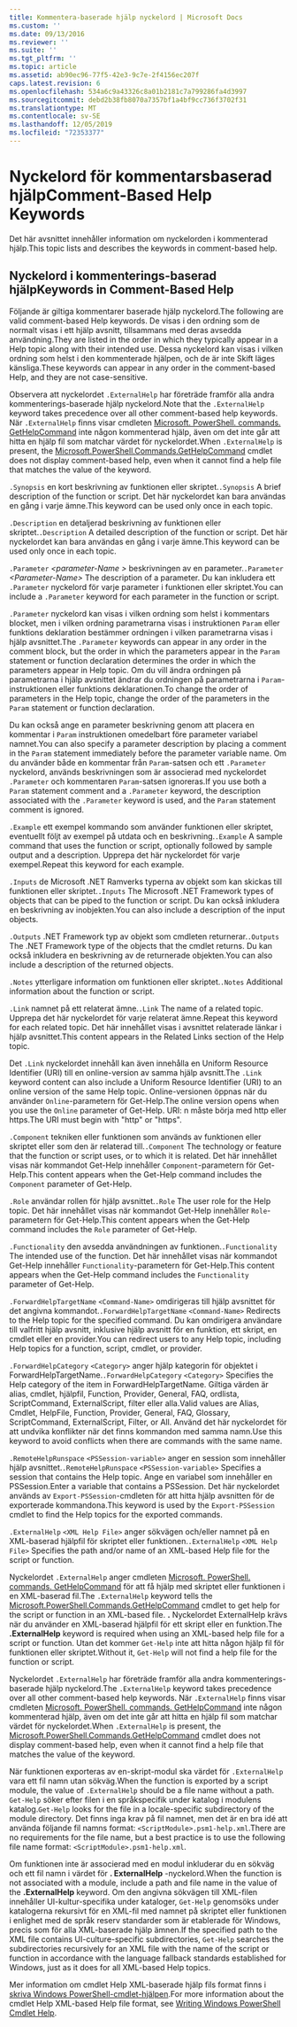```yaml
---
title: Kommentera-baserade hjälp nyckelord | Microsoft Docs
ms.custom: ''
ms.date: 09/13/2016
ms.reviewer: ''
ms.suite: ''
ms.tgt_pltfrm: ''
ms.topic: article
ms.assetid: ab90ec96-77f5-42e3-9c7e-2f4156ec207f
caps.latest.revision: 6
ms.openlocfilehash: 534a6c9a43326c8a01b2181c7a799286fa4d3997
ms.sourcegitcommit: debd2b38fb8070a7357bf1a4bf9cc736f3702f31
ms.translationtype: MT
ms.contentlocale: sv-SE
ms.lasthandoff: 12/05/2019
ms.locfileid: "72353377"
---
```

# <a name="comment-based-help-keywords"></a><span data-ttu-id="bf2e5-102">Nyckelord för kommentarsbaserad hjälp</span><span class="sxs-lookup"><span data-stu-id="bf2e5-102">Comment-Based Help Keywords</span></span>

<span data-ttu-id="bf2e5-103">Det här avsnittet innehåller information om nyckelorden i kommenterad hjälp.</span><span class="sxs-lookup"><span data-stu-id="bf2e5-103">This topic lists and describes the keywords in comment-based help.</span></span>

## <a name="keywords-in-comment-based-help"></a><span data-ttu-id="bf2e5-104">Nyckelord i kommenterings-baserad hjälp</span><span class="sxs-lookup"><span data-stu-id="bf2e5-104">Keywords in Comment-Based Help</span></span>

<span data-ttu-id="bf2e5-105">Följande är giltiga kommentarer baserade hjälp nyckelord.</span><span class="sxs-lookup"><span data-stu-id="bf2e5-105">The following are valid comment-based Help keywords.</span></span> <span data-ttu-id="bf2e5-106">De visas i den ordning som de normalt visas i ett hjälp avsnitt, tillsammans med deras avsedda användning.</span><span class="sxs-lookup"><span data-stu-id="bf2e5-106">They are listed in the order in which they typically appear in a Help topic along with their intended use.</span></span> <span data-ttu-id="bf2e5-107">Dessa nyckelord kan visas i vilken ordning som helst i den kommenterade hjälpen, och de är inte Skift läges känsliga.</span><span class="sxs-lookup"><span data-stu-id="bf2e5-107">These keywords can appear in any order in the comment-based Help, and they are not case-sensitive.</span></span>

<span data-ttu-id="bf2e5-108">Observera att nyckelordet `.ExternalHelp` har företräde framför alla andra kommenterings-baserade hjälp nyckelord.</span><span class="sxs-lookup"><span data-stu-id="bf2e5-108">Note that the `.ExternalHelp` keyword takes precedence over all other comment-based help keywords.</span></span> <span data-ttu-id="bf2e5-109">När `.ExternalHelp` finns visar cmdleten [Microsoft. PowerShell. commands. GetHelpCommand](/dotnet/api/Microsoft.PowerShell.Commands.gethelpcommand) inte någon kommenterad hjälp, även om det inte går att hitta en hjälp fil som matchar värdet för nyckelordet.</span><span class="sxs-lookup"><span data-stu-id="bf2e5-109">When `.ExternalHelp` is present, the [Microsoft.PowerShell.Commands.GetHelpCommand](/dotnet/api/Microsoft.PowerShell.Commands.gethelpcommand) cmdlet does not display comment-based help, even when it cannot find a help file that matches the value of the keyword.</span></span>

<span data-ttu-id="bf2e5-110">`.Synopsis` en kort beskrivning av funktionen eller skriptet.</span><span class="sxs-lookup"><span data-stu-id="bf2e5-110">`.Synopsis` A brief description of the function or script.</span></span> <span data-ttu-id="bf2e5-111">Det här nyckelordet kan bara användas en gång i varje ämne.</span><span class="sxs-lookup"><span data-stu-id="bf2e5-111">This keyword can be used only once in each topic.</span></span>

<span data-ttu-id="bf2e5-112">`.Description` en detaljerad beskrivning av funktionen eller skriptet.</span><span class="sxs-lookup"><span data-stu-id="bf2e5-112">`.Description` A detailed description of the function or script.</span></span> <span data-ttu-id="bf2e5-113">Det här nyckelordet kan bara användas en gång i varje ämne.</span><span class="sxs-lookup"><span data-stu-id="bf2e5-113">This keyword can be used only once in each topic.</span></span>

<span data-ttu-id="bf2e5-114">`.Parameter` *\<parameter-Name >* beskrivningen av en parameter.</span><span class="sxs-lookup"><span data-stu-id="bf2e5-114">`.Parameter` *\<Parameter-Name>* The description of a parameter.</span></span> <span data-ttu-id="bf2e5-115">Du kan inkludera ett `.Parameter` nyckelord för varje parameter i funktionen eller skriptet.</span><span class="sxs-lookup"><span data-stu-id="bf2e5-115">You can include a `.Parameter` keyword for each parameter in the function or script.</span></span>

<span data-ttu-id="bf2e5-116">`.Parameter` nyckelord kan visas i vilken ordning som helst i kommentars blocket, men i vilken ordning parametrarna visas i instruktionen `Param` eller funktions deklaration bestämmer ordningen i vilken parametrarna visas i hjälp avsnittet.</span><span class="sxs-lookup"><span data-stu-id="bf2e5-116">The `.Parameter` keywords can appear in any order in the comment block, but the order in which the parameters appear in the `Param` statement or function declaration determines the order in which the parameters appear in Help topic.</span></span> <span data-ttu-id="bf2e5-117">Om du vill ändra ordningen på parametrarna i hjälp avsnittet ändrar du ordningen på parametrarna i `Param`-instruktionen eller funktions deklarationen.</span><span class="sxs-lookup"><span data-stu-id="bf2e5-117">To change the order of parameters in the Help topic, change the order of the parameters in the `Param` statement or function declaration.</span></span>

<span data-ttu-id="bf2e5-118">Du kan också ange en parameter beskrivning genom att placera en kommentar i `Param` instruktionen omedelbart före parameter variabel namnet.</span><span class="sxs-lookup"><span data-stu-id="bf2e5-118">You can also specify a parameter description by placing a comment in the `Param` statement immediately before the parameter variable name.</span></span> <span data-ttu-id="bf2e5-119">Om du använder både en kommentar från `Param`-satsen och ett `.Parameter` nyckelord, används beskrivningen som är associerad med nyckelordet `.Parameter` och kommentaren `Param`-satsen ignoreras.</span><span class="sxs-lookup"><span data-stu-id="bf2e5-119">If you use both a `Param` statement comment and a `.Parameter` keyword, the description associated with the `.Parameter` keyword is used, and the `Param` statement comment is ignored.</span></span>

<span data-ttu-id="bf2e5-120">`.Example` ett exempel kommando som använder funktionen eller skriptet, eventuellt följt av exempel på utdata och en beskrivning.</span><span class="sxs-lookup"><span data-stu-id="bf2e5-120">`.Example` A sample command that uses the function or script, optionally followed by sample output and a description.</span></span> <span data-ttu-id="bf2e5-121">Upprepa det här nyckelordet för varje exempel.</span><span class="sxs-lookup"><span data-stu-id="bf2e5-121">Repeat this keyword for each example.</span></span>

<span data-ttu-id="bf2e5-122">`.Inputs` de Microsoft .NET Ramverks typerna av objekt som kan skickas till funktionen eller skriptet.</span><span class="sxs-lookup"><span data-stu-id="bf2e5-122">`.Inputs` The Microsoft .NET Framework types of objects that can be piped to the function or script.</span></span> <span data-ttu-id="bf2e5-123">Du kan också inkludera en beskrivning av inobjekten.</span><span class="sxs-lookup"><span data-stu-id="bf2e5-123">You can also include a description of the input objects.</span></span>

<span data-ttu-id="bf2e5-124">`.Outputs` .NET Framework typ av objekt som cmdleten returnerar.</span><span class="sxs-lookup"><span data-stu-id="bf2e5-124">`.Outputs` The .NET Framework type of the objects that the cmdlet returns.</span></span> <span data-ttu-id="bf2e5-125">Du kan också inkludera en beskrivning av de returnerade objekten.</span><span class="sxs-lookup"><span data-stu-id="bf2e5-125">You can also include a description of the returned objects.</span></span>

<span data-ttu-id="bf2e5-126">`.Notes` ytterligare information om funktionen eller skriptet.</span><span class="sxs-lookup"><span data-stu-id="bf2e5-126">`.Notes` Additional information about the function or script.</span></span>

<span data-ttu-id="bf2e5-127">`.Link` namnet på ett relaterat ämne.</span><span class="sxs-lookup"><span data-stu-id="bf2e5-127">`.Link` The name of a related topic.</span></span> <span data-ttu-id="bf2e5-128">Upprepa det här nyckelordet för varje relaterat ämne.</span><span class="sxs-lookup"><span data-stu-id="bf2e5-128">Repeat this keyword for each related topic.</span></span> <span data-ttu-id="bf2e5-129">Det här innehållet visas i avsnittet relaterade länkar i hjälp avsnittet.</span><span class="sxs-lookup"><span data-stu-id="bf2e5-129">This content appears in the Related Links section of the Help topic.</span></span>

<span data-ttu-id="bf2e5-130">Det `.Link` nyckelordet innehåll kan även innehålla en Uniform Resource Identifier (URI) till en online-version av samma hjälp avsnitt.</span><span class="sxs-lookup"><span data-stu-id="bf2e5-130">The `.Link` keyword content can also include a Uniform Resource Identifier (URI) to an online version of the same Help topic.</span></span> <span data-ttu-id="bf2e5-131">Online-versionen öppnas när du använder `Online`-parametern för Get-Help.</span><span class="sxs-lookup"><span data-stu-id="bf2e5-131">The online version opens when you use the `Online` parameter of Get-Help.</span></span> <span data-ttu-id="bf2e5-132">URI: n måste börja med http eller https.</span><span class="sxs-lookup"><span data-stu-id="bf2e5-132">The URI must begin with "http" or "https".</span></span>

<span data-ttu-id="bf2e5-133">`.Component` tekniken eller funktionen som används av funktionen eller skriptet eller som den är relaterad till.</span><span class="sxs-lookup"><span data-stu-id="bf2e5-133">`.Component` The technology or feature that the function or script uses, or to which it is related.</span></span> <span data-ttu-id="bf2e5-134">Det här innehållet visas när kommandot Get-Help innehåller `Component`-parametern för Get-Help.</span><span class="sxs-lookup"><span data-stu-id="bf2e5-134">This content appears when the Get-Help command includes the `Component` parameter of Get-Help.</span></span>

<span data-ttu-id="bf2e5-135">`.Role` användar rollen för hjälp avsnittet.</span><span class="sxs-lookup"><span data-stu-id="bf2e5-135">`.Role` The user role for the Help topic.</span></span> <span data-ttu-id="bf2e5-136">Det här innehållet visas när kommandot Get-Help innehåller `Role`-parametern för Get-Help.</span><span class="sxs-lookup"><span data-stu-id="bf2e5-136">This content appears when the Get-Help command includes the `Role` parameter of Get-Help.</span></span>

<span data-ttu-id="bf2e5-137">`.Functionality` den avsedda användningen av funktionen.</span><span class="sxs-lookup"><span data-stu-id="bf2e5-137">`.Functionality` The intended use of the function.</span></span> <span data-ttu-id="bf2e5-138">Det här innehållet visas när kommandot Get-Help innehåller `Functionality`-parametern för Get-Help.</span><span class="sxs-lookup"><span data-stu-id="bf2e5-138">This content appears when the Get-Help command includes the `Functionality` parameter of Get-Help.</span></span>

<span data-ttu-id="bf2e5-139">`.ForwardHelpTargetName` `<Command-Name>` omdirigeras till hjälp avsnittet för det angivna kommandot.</span><span class="sxs-lookup"><span data-stu-id="bf2e5-139">`.ForwardHelpTargetName` `<Command-Name>` Redirects to the Help topic for the specified command.</span></span> <span data-ttu-id="bf2e5-140">Du kan omdirigera användare till valfritt hjälp avsnitt, inklusive hjälp avsnitt för en funktion, ett skript, en cmdlet eller en provider.</span><span class="sxs-lookup"><span data-stu-id="bf2e5-140">You can redirect users to any Help topic, including Help topics for a function, script, cmdlet, or provider.</span></span>

<span data-ttu-id="bf2e5-141">`.ForwardHelpCategory` `<Category>` anger hjälp kategorin för objektet i ForwardHelpTargetName.</span><span class="sxs-lookup"><span data-stu-id="bf2e5-141">`.ForwardHelpCategory` `<Category>` Specifies the Help category of the item in ForwardHelpTargetName.</span></span> <span data-ttu-id="bf2e5-142">Giltiga värden är alias, cmdlet, hjälpfil, Function, Provider, General, FAQ, ordlista, ScriptCommand, ExternalScript, filter eller alla.</span><span class="sxs-lookup"><span data-stu-id="bf2e5-142">Valid values are Alias, Cmdlet, HelpFile, Function, Provider, General, FAQ, Glossary, ScriptCommand, ExternalScript, Filter, or All.</span></span> <span data-ttu-id="bf2e5-143">Använd det här nyckelordet för att undvika konflikter när det finns kommandon med samma namn.</span><span class="sxs-lookup"><span data-stu-id="bf2e5-143">Use this keyword to avoid conflicts when there are commands with the same name.</span></span>

<span data-ttu-id="bf2e5-144">`.RemoteHelpRunspace` `<PSSession-variable>` anger en session som innehåller hjälp avsnittet.</span><span class="sxs-lookup"><span data-stu-id="bf2e5-144">`.RemoteHelpRunspace` `<PSSession-variable>` Specifies a session that contains the Help topic.</span></span> <span data-ttu-id="bf2e5-145">Ange en variabel som innehåller en PSSession.</span><span class="sxs-lookup"><span data-stu-id="bf2e5-145">Enter a variable that contains a PSSession.</span></span> <span data-ttu-id="bf2e5-146">Det här nyckelordet används av `Export-PSSession`-cmdleten för att hitta hjälp avsnitten för de exporterade kommandona.</span><span class="sxs-lookup"><span data-stu-id="bf2e5-146">This keyword is used by the `Export-PSSession` cmdlet to find the Help topics for the exported commands.</span></span>

<span data-ttu-id="bf2e5-147">`.ExternalHelp` `<XML Help File>` anger sökvägen och/eller namnet på en XML-baserad hjälpfil för skriptet eller funktionen.</span><span class="sxs-lookup"><span data-stu-id="bf2e5-147">`.ExternalHelp` `<XML Help File>` Specifies the path and/or name of an XML-based Help file for the script or function.</span></span>

<span data-ttu-id="bf2e5-148">Nyckelordet `.ExternalHelp` anger cmdleten [Microsoft. PowerShell. commands. GetHelpCommand](/dotnet/api/Microsoft.PowerShell.Commands.gethelpcommand) för att få hjälp med skriptet eller funktionen i en XML-baserad fil.</span><span class="sxs-lookup"><span data-stu-id="bf2e5-148">The `.ExternalHelp` keyword tells the [Microsoft.PowerShell.Commands.GetHelpCommand](/dotnet/api/Microsoft.PowerShell.Commands.gethelpcommand) cmdlet to get help for the script or function in an XML-based file.</span></span> <span data-ttu-id="bf2e5-149">**.** Nyckelordet ExternalHelp krävs när du använder en XML-baserad hjälpfil för ett skript eller en funktion.</span><span class="sxs-lookup"><span data-stu-id="bf2e5-149">The **.ExternalHelp** keyword is required when using an XML-based help file for a script or function.</span></span> <span data-ttu-id="bf2e5-150">Utan det kommer `Get-Help` inte att hitta någon hjälp fil för funktionen eller skriptet.</span><span class="sxs-lookup"><span data-stu-id="bf2e5-150">Without it, `Get-Help` will not find a help file for the function or script.</span></span>

<span data-ttu-id="bf2e5-151">Nyckelordet `.ExternalHelp` har företräde framför alla andra kommenterings-baserade hjälp nyckelord.</span><span class="sxs-lookup"><span data-stu-id="bf2e5-151">The `.ExternalHelp` keyword takes precedence over all other comment-based help keywords.</span></span> <span data-ttu-id="bf2e5-152">När `.ExternalHelp` finns visar cmdleten [Microsoft. PowerShell. commands. GetHelpCommand](/dotnet/api/Microsoft.PowerShell.Commands.gethelpcommand) inte någon kommenterad hjälp, även om det inte går att hitta en hjälp fil som matchar värdet för nyckelordet.</span><span class="sxs-lookup"><span data-stu-id="bf2e5-152">When `.ExternalHelp` is present, the [Microsoft.PowerShell.Commands.GetHelpCommand](/dotnet/api/Microsoft.PowerShell.Commands.gethelpcommand) cmdlet does not display comment-based help, even when it cannot find a help file that matches the value of the keyword.</span></span>

<span data-ttu-id="bf2e5-153">När funktionen exporteras av en-skript-modul ska värdet för `.ExternalHelp` vara ett fil namn utan sökväg.</span><span class="sxs-lookup"><span data-stu-id="bf2e5-153">When the function is exported by a script module, the value of `.ExternalHelp` should be a file name without a path.</span></span> <span data-ttu-id="bf2e5-154">`Get-Help` söker efter filen i en språkspecifik under katalog i modulens katalog.</span><span class="sxs-lookup"><span data-stu-id="bf2e5-154">`Get-Help` looks for the file in a locale-specific subdirectory of the module directory.</span></span> <span data-ttu-id="bf2e5-155">Det finns inga krav på fil namnet, men det är en bra idé att använda följande fil namns format: `<ScriptModule>.psm1-help.xml`.</span><span class="sxs-lookup"><span data-stu-id="bf2e5-155">There are no requirements for the file name, but a best practice is to use the following file name format: `<ScriptModule>.psm1-help.xml`.</span></span>

<span data-ttu-id="bf2e5-156">Om funktionen inte är associerad med en modul inkluderar du en sökväg och ett fil namn i värdet för **. ExternalHelp** -nyckelord.</span><span class="sxs-lookup"><span data-stu-id="bf2e5-156">When the function is not associated with a module, include a path and file name in the value of the **.ExternalHelp** keyword.</span></span> <span data-ttu-id="bf2e5-157">Om den angivna sökvägen till XML-filen innehåller UI-kultur-specifika under kataloger, `Get-Help` genomsöks under katalogerna rekursivt för en XML-fil med namnet på skriptet eller funktionen i enlighet med de språk reserv standarder som är etablerade för Windows, precis som för alla XML-baserade hjälp ämnen.</span><span class="sxs-lookup"><span data-stu-id="bf2e5-157">If the specified path to the XML file contains UI-culture-specific subdirectories, `Get-Help` searches the subdirectories recursively for an XML file with the name of the script or function in accordance with the language fallback standards established for Windows, just as it does for all XML-based Help topics.</span></span>

<span data-ttu-id="bf2e5-158">Mer information om cmdlet Help XML-baserade hjälp fils format finns i [skriva Windows PowerShell-cmdlet-hjälpen](./writing-help-for-windows-powershell-cmdlets.md).</span><span class="sxs-lookup"><span data-stu-id="bf2e5-158">For more information about the cmdlet Help XML-based Help file format, see [Writing Windows PowerShell Cmdlet Help](./writing-help-for-windows-powershell-cmdlets.md).</span></span>